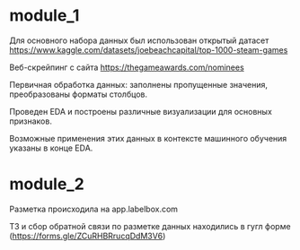 # module_1
Для основного набора данных был использован открытый датасет https://www.kaggle.com/datasets/joebeachcapital/top-1000-steam-games

Веб-скрейпинг с сайта https://thegameawards.com/nominees

Первичная обработка данных: заполнены пропущенные значения, преобразованы форматы столбцов.

Проведен EDA и построены различные визуализации для основных признаков.

Возможные применения этих данных в контексте машинного обучения указаны в конце EDA.

# module_2
Разметка происходила на app.labelbox.com

ТЗ и сбор обратной связи по разметке данных находились в гугл форме (https://forms.gle/ZCuRHBRrucqDdM3V6)
